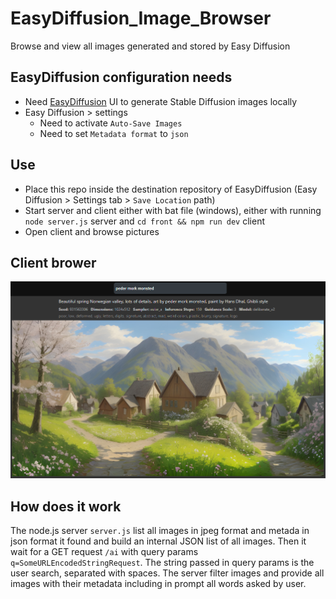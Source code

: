 # EasyDiffusion_Image_Browser

Browse and view all images generated and stored by Easy Diffusion

## EasyDiffusion configuration needs

- Need [EasyDiffusion](https://easydiffusion.github.io/) UI to generate Stable Diffusion images locally
- Easy Diffusion > settings
  - Need to activate `Auto-Save Images`
  - Need to set `Metadata format` to `json`

## Use

- Place this repo inside the destination repository of EasyDiffusion (Easy Diffusion > Settings tab > 
`Save Location` path)
- Start server and client either with bat file (windows), either with running `node server.js` server and `cd front && npm run dev` client
- Open client and browse pictures

## Client brower

![preview](preview.png)

## How does it work

The node.js server `server.js` list all images in jpeg format and metada in json format it found and build an internal JSON list of all images. Then it wait for a GET request `/ai` with query params `q=SomeURLEncodedStringRequest`. The string passed in query params is the user search, separated with spaces. The server filter images and provide all images with their metadata including in prompt all words asked by user.